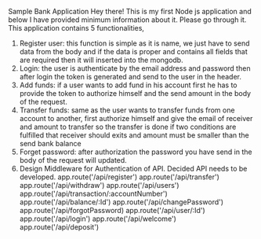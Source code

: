 Sample Bank Application
Hey there! This is my first Node js application and below I have provided minimum 
information about it. Please go through it.
This application contains 5 functionalities,
1. Register user: this function is simple as it is name, we just have to send data 
from the body and if the data is proper and contains all fields that are 
required then it will inserted into the mongodb.
2. Login: the user is authenticate by the email address and password then after 
login the token is generated and send to the user in the header.
3. Add funds: if a user wants to add fund in his account first he has to provide 
the token to authorize himself and the send amount in the body of the 
request.
4. Transfer funds: same as the user wants to transfer funds from one account to 
another, first authorize himself and give the email of receiver and amount to 
transfer so the transfer is done if two conditions are fulfilled that receiver 
should exits and amount must be smaller than the send bank balance
5. Forget password: after authorization the password you have send in the body 
of the request will updated.
6. Design Middleware for Authentication of API.
Decided API needs to be developed.
 app.route('/api/register')
 app.route('/api/transfer')
 app.route('/api/withdraw')
 app.route('/api/users')
 app.route('/api/transaction/:accountNumber')
 app.route('/api/balance/:Id')
 app.route('/api/changePassword')
 app.route('/api/forgotPassword)
 app.route('/api/user/:Id')
 app.route('/api/login')
app.route('/api/welcome')
app.route('/api/deposit')
